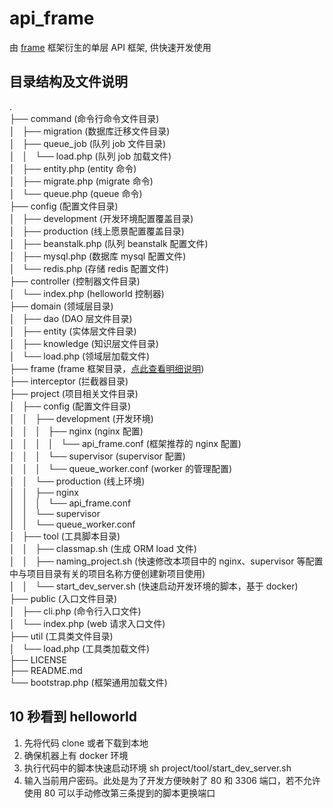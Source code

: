 # api_frame
由 [frame](https://github.com/smarty-kiki/frame#frame) 框架衍生的单层 API 框架, 供快速开发使用

## 目录结构及文件说明

.  
├── command (命令行命令文件目录)  
│   ├── migration (数据库迁移文件目录)  
│   ├── queue_job (队列 job 文件目录)  
│   │   └── load.php (队列 job 加载文件)  
│   ├── entity.php (entity 命令)  
│   ├── migrate.php (migrate 命令)  
│   └── queue.php (queue 命令)  
├── config (配置文件目录)  
│   ├── development (开发环境配置覆盖目录)                               
│   ├── production (线上愿景配置覆盖目录)  
│   ├── beanstalk.php (队列 beanstalk 配置文件)  
│   ├── mysql.php (数据库 mysql 配置文件)  
│   └── redis.php (存储 redis 配置文件)  
├── controller (控制器文件目录)  
│   └── index.php (helloworld 控制器)  
├── domain (领域层目录)  
│   ├── dao (DAO 层文件目录)  
│   ├── entity (实体层文件目录)  
│   ├── knowledge (知识层文件目录)  
│   └── load.php (领域层加载文件)  
├── frame (frame 框架目录，[点此查看明细说明](https://github.com/smarty-kiki/frame#目录结果及文件说明))   
├── interceptor (拦截器目录)  
├── project (项目相关文件目录)  
│   ├── config (配置文件目录)  
│   │   ├── development (开发环境)  
│   │   │   ├── nginx (nginx 配置)  
│   │   │   │   └── api_frame.conf (框架推荐的 nginx 配置)  
│   │   │   └── supervisor  (supervisor 配置)  
│   │   │       └── queue_worker.conf (worker 的管理配置)  
│   │   └── production (线上环境)   
│   │       ├── nginx  
│   │       │   └── api_frame.conf  
│   │       └── supervisor  
│   │           └── queue_worker.conf  
│   ├── tool (工具脚本目录)  
│   │   ├── classmap.sh (生成 ORM load 文件)  
│   │   ├── naming_project.sh (快速修改本项目中的 nginx、supervisor 等配置中与项目目录有关的项目名称方便创建新项目使用)  
│   │   └── start_dev_server.sh (快速启动开发环境的脚本，基于 docker)  
├── public (入口文件目录)  
│   ├── cli.php (命令行入口文件)  
│   └── index.php (web 请求入口文件)  
├── util (工具类文件目录)  
│   └── load.php (工具类加载文件)  
├── LICENSE  
├── README.md  
└── bootstrap.php (框架通用加载文件)  

## 10 秒看到 helloworld

1. 先将代码 clone 或者下载到本地
2. 确保机器上有 docker 环境
3. 执行代码中的脚本快速启动环境 sh project/tool/start_dev_server.sh  
4. 输入当前用户密码。此处是为了开发方便映射了 80 和 3306 端口，若不允许使用 80 可以手动修改第三条提到的脚本更换端口

